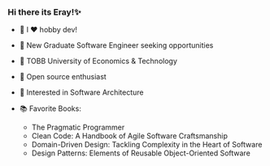 ### Hi there its Eray!✨

- 🍄 I ❤️ hobby dev!
- 🌱 New Graduate Software Engineer seeking opportunities
- 🔮 TOBB University of Economics & Technology
- 🔭 Open source enthusiast
- 🍪 Interested in Software Architecture

- 📚 Favorite Books:
  - The Pragmatic Programmer
  - Clean Code: A Handbook of Agile Software Craftsmanship
  - Domain-Driven Design: Tackling Complexity in the Heart of Software
  - Design Patterns: Elements of Reusable Object-Oriented Software
